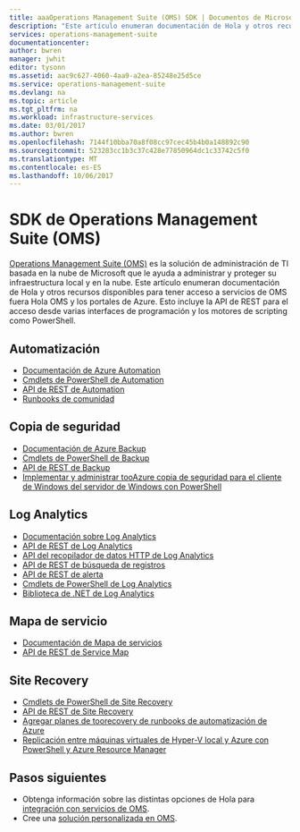 ```yaml
---
title: aaaOperations Management Suite (OMS) SDK | Documentos de Microsoft
description: "Este artículo enumeran documentación de Hola y otros recursos disponibles para tener acceso a servicios de OMS fuera Hola OMS y los portales de Azure.  Esto incluye la API de REST para el acceso desde varias interfaces de programación y los motores de scripting como PowerShell"
services: operations-management-suite
documentationcenter: 
author: bwren
manager: jwhit
editor: tysonn
ms.assetid: aac9c627-4060-4aa9-a2ea-85248e25d5ce
ms.service: operations-management-suite
ms.devlang: na
ms.topic: article
ms.tgt_pltfrm: na
ms.workload: infrastructure-services
ms.date: 03/01/2017
ms.author: bwren
ms.openlocfilehash: 7144f10bba70a8f08cc97cec45b4b0a148892c90
ms.sourcegitcommit: 523283cc1b3c37c428e77850964dc1c33742c5f0
ms.translationtype: MT
ms.contentlocale: es-ES
ms.lasthandoff: 10/06/2017
---
```

# <a name="operations-management-suite-oms-sdk"></a>SDK de Operations Management Suite (OMS)
[Operations Management Suite (OMS)](operations-management-suite-overview.md) es la solución de administración de TI basada en la nube de Microsoft que le ayuda a administrar y proteger su infraestructura local y en la nube.  Este artículo enumeran documentación de Hola y otros recursos disponibles para tener acceso a servicios de OMS fuera Hola OMS y los portales de Azure.  Esto incluye la API de REST para el acceso desde varias interfaces de programación y los motores de scripting como PowerShell. 

## <a name="automation"></a>Automatización
* [Documentación de Azure Automation](http://azure.microsoft.com/documentation/services/automation)
* [Cmdlets de PowerShell de Automation](http://msdn.microsoft.com/library/dn690262.aspx)
* [API de REST de Automation](http://msdn.microsoft.com/library/mt662285.aspx)
* [Runbooks de comunidad](https://gallery.technet.microsoft.com/scriptcenter/site/search?f%5B0%5D.Type=RootCategory&f%5B0%5D.Value=WindowsAzure&f%5B0%5D.Text=Windows%20Azure)

## <a name="backup"></a>Copia de seguridad
* [Documentación de Azure Backup](http://azure.microsoft.com/documentation/services/backup)
* [Cmdlets de PowerShell de Backup](https://msdn.microsoft.com/library/mt619253.aspx)
* [API de REST de Backup](https://msdn.microsoft.com/library/azure/mt772375.aspx)
* [Implementar y administrar tooAzure copia de seguridad para el cliente de Windows del servidor de Windows con PowerShell](../backup/backup-client-automation.md)

## <a name="log-analytics"></a>Log Analytics
* [Documentación sobre Log Analytics](http://azure.microsoft.com/documentation/services/log-analytics)
* [API de REST de Log Analytics](/rest/api/loganalytics)
* [API del recopilador de datos HTTP de Log Analytics](../log-analytics/log-analytics-data-collector-api.md)
* [API de REST de búsqueda de registros](../log-analytics/log-analytics-log-search-api.md)
* [API de REST de alerta](../log-analytics/log-analytics-api-alerts.md)
* [Cmdlets de PowerShell de Log Analytics](https://msdn.microsoft.com/library/mt188224.aspx)
* [Biblioteca de .NET de Log Analytics](https://www.nuget.org/packages/Microsoft.Azure.Management.OperationalInsights/0.16.0-preview)

## <a name="service-map"></a>Mapa de servicio
* [Documentación de Mapa de servicios](operations-management-suite-service-map.md)
* [API de REST de Service Map](https://docs.microsoft.com/rest/api/servicemap/)

## <a name="site-recovery"></a>Site Recovery
* [Cmdlets de PowerShell de Site Recovery](https://msdn.microsoft.com/library/mt637930.aspx)
* [API de REST de Site Recovery](https://msdn.microsoft.com/library/azure/mt750497.aspx)
* [Agregar planes de toorecovery de runbooks de automatización de Azure](../site-recovery/site-recovery-runbook-automation.md)
* [Replicación entre máquinas virtuales de Hyper-V local y Azure con PowerShell y Azure Resource Manager](../site-recovery/site-recovery-deploy-with-powershell-resource-manager.md)

## <a name="next-steps"></a>Pasos siguientes
* Obtenga información sobre las distintas opciones de Hola para [integración con servicios de OMS](operations-management-suite-integration.md).
* Cree una [solución personalizada en OMS](operations-management-suite-solutions-creating.md).

